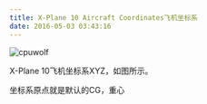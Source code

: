 ```yaml
---
title: X-Plane 10 Aircraft Coordinates飞机坐标系
date: 2016-05-03 03:43:16
---
```






![cpuwolf](/images/data/attachment/201605/03/114139seclv7wz5i3pzfzh.jpg)

X-Plane 10飞机坐标系XYZ，如图所示。

坐标系原点就是默认的CG，重心
